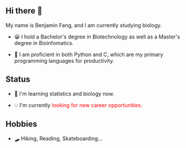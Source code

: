 ## Hi there 👋

My name is Benjamin Fang, and I am currently studying biology.

* 😀 I hold a Bachelor's degree in Biotechnology as well as a Master's degree in Bioinfomatics.

* 🔧 I am proficient in both Python and C, which are my primary programming languages for productivity.


## Status

* 📝 I'm learning statistics and biology now. 

* 💡 I'm currently <span style="color: red;">looking for new career opportunities</span>.


## Hobbies

* 🛹 Hiking, Reading, Skateboarding...

